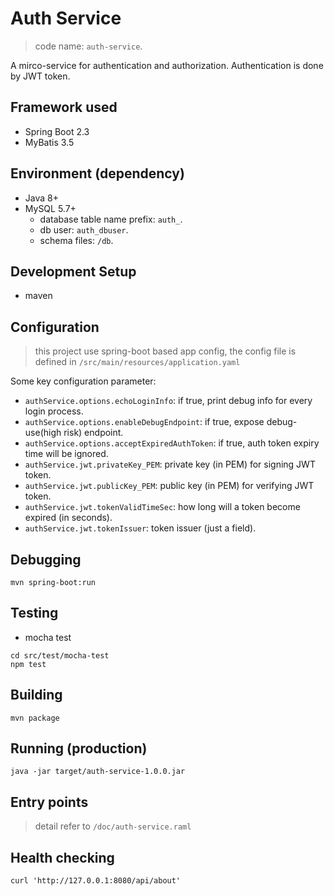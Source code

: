 # Auth Service

> code name: `auth-service`.

A mirco-service for authentication and authorization. Authentication is done by JWT token.

## Framework used

- Spring Boot 2.3
- MyBatis 3.5

## Environment (dependency)

- Java 8+
- MySQL 5.7+
  - database table name prefix: `auth_`.
  - db user: `auth_dbuser`.
  - schema files: `/db`.

## Development Setup

- maven

## Configuration

> this project use spring-boot based app config,
> the config file is defined in `/src/main/resources/application.yaml`

Some key configuration parameter:

- `authService.options.echoLoginInfo`: if true, print debug info for every login process.
- `authService.options.enableDebugEndpoint`: if true, expose debug-use(high risk) endpoint.
- `authService.options.acceptExpiredAuthToken`: if true, auth token expiry time will be ignored.
- `authService.jwt.privateKey_PEM`: private key (in PEM) for signing JWT token.
- `authService.jwt.publicKey_PEM`: public key (in PEM) for verifying JWT token.
- `authService.jwt.tokenValidTimeSec`: how long will a token become expired (in seconds).
- `authService.jwt.tokenIssuer`: token issuer (just a field).

## Debugging

```
mvn spring-boot:run
```

## Testing

- mocha test
```
cd src/test/mocha-test
npm test
```

## Building

```
mvn package
```

## Running (production)

```
java -jar target/auth-service-1.0.0.jar 
```

## Entry points

> detail refer to `/doc/auth-service.raml`

## Health checking

```
curl 'http://127.0.0.1:8080/api/about'
```
